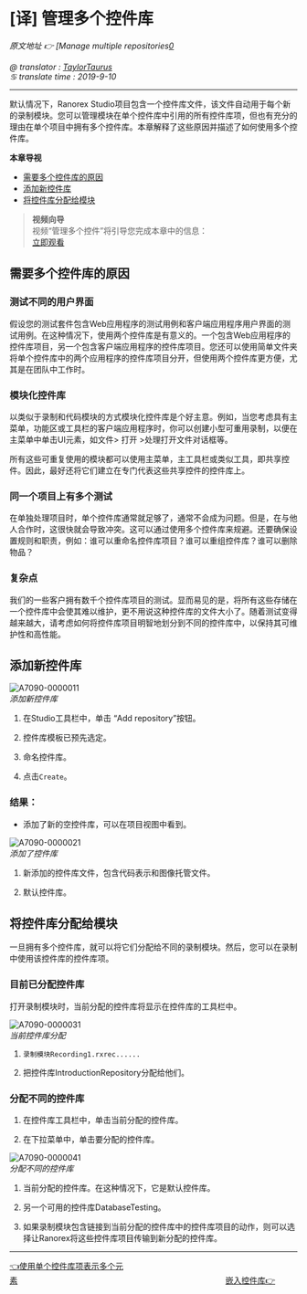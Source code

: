 # [译] 管理多个控件库



*原文地址 👉 [Manage multiple repositories[0]*

*@ translator : [TaylorTaurus](https://github.com/taylortaurus)*    
*♋ translate time : 2019-9-10*    

---

默认情况下，Ranorex Studio项目包含一个控件库文件，该文件自动用于每个新的录制模块。您可以管理模块在单个控件库中引用的所有控件库项，但也有充分的理由在单个项目中拥有多个控件库。本章解释了这些原因并描述了如何使用多个控件库。


**本章导视**


- [需要多个控件库的原因](#需要多个控件库的原因)
- [添加新控件库](#添加新控件库)
- [将控件库分配给模块](#将控件库分配给模块)





>**视频向导**    
视频“管理多个控件”将引导您完成本章中的信息：     
[立即观看](https://www.youtube.com/embed/_sa1xGcwf4s)


## 需要多个控件库的原因

### **测试不同的用户界面**

假设您的测试套件包含Web应用程序的测试用例和客户端应用程序用户界面的测试用例。在这种情况下，使用两个控件库是有意义的。一个包含Web应用程序的控件库项目，另一个包含客户端应用程序的控件库项目。您还可以使用简单文件夹将单个控件库中的两个应用程序的控件库项目分开，但使用两个控件库更方便，尤其是在团队中工作时。

### **模块化控件库**

以类似于录制和代码模块的方式模块化控件库是个好主意。例如，当您考虑具有主菜单，功能区或工具栏的客户端应用程序时，你可以创建小型可重用录制，以便在主菜单中单击UI元素，如文件> 打开 >处理打开文件对话框等。

所有这些可重复使用的模块都可以使用主菜单，主工具栏或类似工具，即共享控件。因此，最好还将它们建立在专门代表这些共享控件的控件库上。

### **同一个项目上有多个测试**

在单独处理项目时，单个控件库通常就足够了，通常不会成为问题。但是，在与他人合作时，这很快就会导致冲突。这可以通过使用多个控件库来规避。还要确保设置规则和职责，例如：谁可以重命名控件库项目？谁可以重组控件库？谁可以删除物品？

### **复杂点**
我们的一些客户拥有数千个控件库项目的测试。显而易见的是，将所有这些存储在一个控件库中会使其难以维护，更不用说这种控件库的文件大小了。随着测试变得越来越大，请考虑如何将控件库项目明智地划分到不同的控件库中，以保持其可维护性和高性能。

## 添加新控件库

![A7090-0000011](https://gitee.com/taylortaurus/RX_UserGuide_GitBook_Picbed/raw/master/Repository/A7090-0000011.png)       
*添加新控件库*

1. 在Studio工具栏中，单击 “Add repository”按钮。

2. 控件库模板已预先选定。

3. 命名控件库。

4. 点击`Create`。


### **结果**：

- 添加了新的空控件库，可以在项目视图中看到。

![A7090-0000021](https://gitee.com/taylortaurus/RX_UserGuide_GitBook_Picbed/raw/master/Repository/A7090-0000021.png)           
*添加了控件库*

1. 新添加的控件库文件，包含代码表示和图像托管文件。

2. 默认控件库。


## 将控件库分配给模块

一旦拥有多个控件库，就可以将它们分配给不同的录制模块。然后，您可以在录制中使用该控件库的控件库项。

### **目前已分配控件库**

打开录制模块时，当前分配的控件库将显示在控件库的工具栏中。

![A7090-0000031](https://gitee.com/taylortaurus/RX_UserGuide_GitBook_Picbed/raw/master/Repository/A7090-0000031.png)          
*当前控件库分配*

1. `录制模块Recording1.rxrec......`

2. 把控件库IntroductionRepository分配给他们。


### **分配不同的控件库**

1. 在控件库工具栏中，单击当前分配的控件库。

2. 在下拉菜单中，单击要分配的控件库。


![A7090-0000041](https://gitee.com/taylortaurus/RX_UserGuide_GitBook_Picbed/raw/master/Repository/A7090-0000041.png)              
*分配不同的控件库*

1. 当前分配的控件库。在这种情况下，它是默认控件库。

2. 另一个可用的控件库DatabaseTesting。

3. 如果录制模块包含链接到当前分配的控件库中的控件库项目的动作，则可以选择让Ranorex将这些控件库项目传输到新分配的控件库。

----

[👈使用单个控件库项表示多个元素][1]&emsp;&emsp;&emsp;&emsp;&emsp;&emsp;&emsp;&emsp;&emsp;&emsp;&emsp;&emsp;&emsp;&emsp;&emsp;&emsp;&emsp;&emsp;&emsp;&emsp;&emsp;&emsp;&emsp;&emsp;&emsp;&emsp;[嵌入控件库👉][2]











[0]: https://www.ranorex.com/help/latest/ranorex-studio-fundamentals/repository/multiple-repositories/
[1]:.\Represent-multiple-elements-with-a-single-repository-item.html
[2]:.\embedded-repositories.html